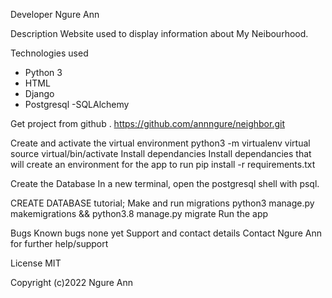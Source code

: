 Developer
Ngure Ann

Description
Website used to display information about My Neibourhood.



Technologies used
- Python 3
- HTML
- Django
- Postgresql
-SQLAlchemy


Get project from github .
https://github.com/annngure/neighbor.git

Create and activate the virtual environment
python3 -m virtualenv virtual
source virtual/bin/activate
Install dependancies
Install dependancies that will create an environment for the app to run pip install -r requirements.txt

Create the Database
In a new terminal, open the postgresql shell with psql.

CREATE DATABASE tutorial;
Make and run migrations
python3 manage.py makemigrations && python3.8 manage.py migrate
Run the app


Bugs
Known bugs
none yet
Support and contact details
Contact Ngure Ann for further help/support

License
MIT

Copyright (c)2022 Ngure Ann